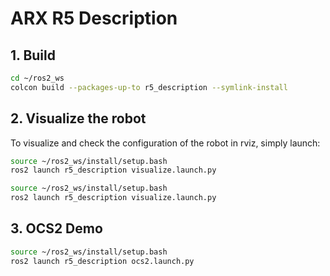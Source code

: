 # ARX R5 Description

## 1. Build
```bash
cd ~/ros2_ws
colcon build --packages-up-to r5_description --symlink-install
```

## 2. Visualize the robot

To visualize and check the configuration of the robot in rviz, simply launch:

```bash
source ~/ros2_ws/install/setup.bash
ros2 launch r5_description visualize.launch.py
```

```bash
source ~/ros2_ws/install/setup.bash
ros2 launch r5_description visualize.launch.py
```

## 3. OCS2 Demo
```bash
source ~/ros2_ws/install/setup.bash
ros2 launch r5_description ocs2.launch.py
```